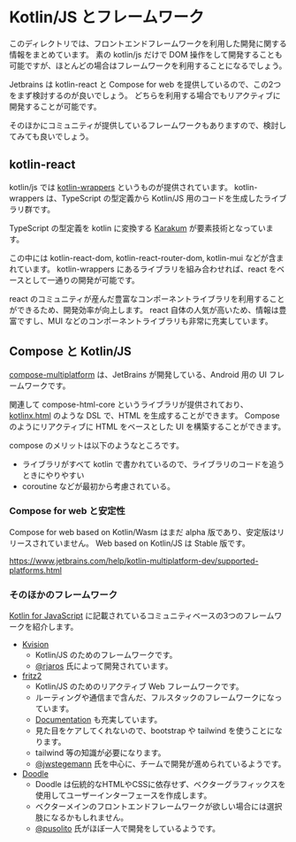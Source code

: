 # Kotlin/JS とフレームワーク

このディレクトリでは、フロントエンドフレームワークを利用した開発に関する情報をまとめています。
素の kotlin/js だけで DOM 操作をして開発することも可能ですが、ほとんどの場合はフレームワークを利用することになるでしょう。

Jetbrains は kotlin-react と Compose for web を提供しているので、この2つをまず検討するのが良いでしょう。
どちらを利用する場合でもリアクティブに開発することが可能です。

そのほかにコミュニティが提供しているフレームワークもありますので、検討してみても良いでしょう。

## kotlin-react

kotlin/js では [kotlin-wrappers](https://github.com/JetBrains/kotlin-wrappers/tree/master) というものが提供されています。
kotlin-wrappers は、TypeScript の型定義から Kotlin/JS 用のコードを生成したライブラリ群です。

TypeScript の型定義を kotlin に変換する [Karakum](https://github.com/karakum-team/karakum) が要素技術となっています。


この中には kotlin-react-dom, kotlin-react-router-dom, kotlin-mui などが含まれています。
kotlin-wrappers にあるライブラリを組み合わせれば、react をベースとして一通りの開発が可能です。

react のコミュニティが産んだ豊富なコンポーネントライブラリを利用することができるため、開発効率が向上します。
react 自体の人気が高いため、情報は豊富ですし、MUI などのコンポーネントライブラリも非常に充実しています。

## Compose と Kotlin/JS

[compose-multiplatform](https://www.jetbrains.com/lp/compose-multiplatform/) は、JetBrains が開発している、Android 用の UI フレームワークです。

関連して compose-html-core というライブラリが提供されており、[kotlinx.html](https://github.com/Kotlin/kotlinx.html) のような DSL で、HTML を生成することができます。
Compose のようにリアクティブに HTML をベースとした UI を構築することができます。

compose のメリットは以下のようなところです。

* ライブラリがすべて kotlin で書かれているので、ライブラリのコードを追うときにやりやすい
* coroutine などが最初から考慮されている。

### Compose for web と安定性

Compose for web based on Kotlin/Wasm はまだ alpha 版であり、安定版はリリースされていません。
Web based on Kotlin/JS は Stable 版です。

https://www.jetbrains.com/help/kotlin-multiplatform-dev/supported-platforms.html

### そのほかのフレームワーク

[Kotlin for JavaScript](https://kotlinlang.org/docs/js-overview.html) に記載されているコミュニティベースの3つのフレームワークを紹介します。

- [Kvision](https://kvision.io/)
  - Kotlin/JS のためのフレームワークです。
  - [@rjaros](https://github.com/rjaros) 氏によって開発されています。
- [fritz2](https://www.fritz2.dev/)
  - Kotlin/JS のためのリアクティブ Web フレームワークです。 
  - ルーティングや通信まで含んだ、フルスタックのフレームワークになっています。
  - [Documentation](https://www.fritz2.dev/docs/) も充実しています。 
  - 見た目をケアしてくれないので、bootstrap や tailwind を使うことになります。 
  - tailwind 等の知識が必要になります。
  - [@jwstegemann](https://github.com/jwstegemann) 氏を中心に、チームで開発が進められているようです。
- [Doodle](https://nacular.github.io/doodle/)
  - Doodle は伝統的なHTMLやCSSに依存せず、ベクターグラフィックスを使用してユーザーインターフェースを作成します。
  - ベクターメインのフロントエンドフレームワークが欲しい場合には選択肢になるかもしれません。
  - [@pusolito](https://github.com/pusolito) 氏がほぼ一人で開発をしているようです。
    
